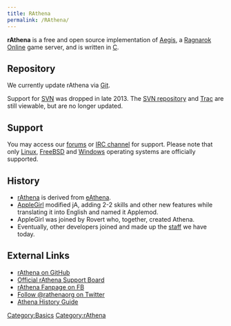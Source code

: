 ```yaml
---
title: RAthena
permalink: /RAthena/
---
```


**rAthena** is a free and open source implementation of [Aegis](/wikipedia:AEGIS_(Ragnarok_Online) "wikilink"), a [Ragnarok Online](wikipedia:Ragnarok_Online) game server, and is written in [C](/wikipedia:C_(programming_language) "wikilink").

Repository
----------

We currently update rAthena via [Git](https://github.com/rathena/rathena).

Support for [SVN](Subversion) was dropped in late 2013. The [SVN repository](http://svn.code.sf.net/p/rathena/svn/trunk/) and [Trac](http://trac.rathena.org/) are still viewable, but are no longer updated.

Support
-------

You may access our [forums](http://rathena.org/board/) or [IRC channel](IRC) for support. Please note that only [Linux](/wikipedia:Linux "wikilink"), [FreeBSD](/wikipedia:FreeBSD "wikilink") and [Windows](/wikipedia:Microsoft_Windows "wikilink") operating systems are officially supported.

History
-------

-   [rAthena](rAthena) is derived from [eAthena](/eAthena "wikilink").
-   [AppleGirl](User:AppleGirl) modified jA, adding 2-2 skills and other new features while translating it into English and named it Applemod.
-   AppleGirl was joined by Rovert who, together, created Athena.
-   Eventually, other developers joined and made up the [staff](staff) we have today.

External Links
--------------

-   [rAthena on GitHub](https://github.com/rathena/)
-   [Official rAthena Support Board](http://rathena.org/board/)
-   [rAthena Fanpage on FB](https://www.facebook.com/rAthena.org)
-   [Follow @rathenaorg on Twitter](https://twitter.com/rathenaorg)
-   [Athena History Guide](http://www.eathena.ws/board/index.php?showtopic=91829)

[Category:Basics](Category:Basics) [Category:rAthena](/Category:rAthena "wikilink")